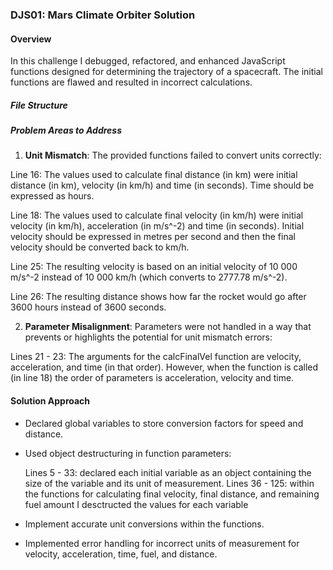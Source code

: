 ### DJS01: Mars Climate Orbiter Solution

#### Overview

In this challenge I debugged, refactored, and enhanced JavaScript functions designed for determining the trajectory of a spacecraft. The initial functions are flawed and resulted in incorrect calculations.

##### File Structure

##### Problem Areas to Address

1. **Unit Mismatch**: The provided functions failed to convert units correctly:

Line 16: The values used to calculate final distance (in km) were initial distance (in km), velocity (in km/h) and time (in seconds). Time should be expressed as hours.

Line 18: The values used to calculate final velocity (in km/h) were initial velocity (in km/h), acceleration (in m/s^-2) and time (in seconds). Initial velocity should be expressed in metres per second and then the final velocity should be converted back to km/h.

Line 25: The resulting velocity is based on an initial velocity of 10 000 m/s^-2 instead of 10 000 km/h (which converts to 2777.78 m/s^-2).

Line 26: The resulting distance shows how far the rocket would go after 3600 hours instead of 3600 seconds.

2. **Parameter Misalignment**: Parameters were not handled in a way that prevents or highlights the potential for unit mismatch errors:

Lines 21 - 23: The arguments for the calcFinalVel function are velocity, acceleration, and time (in that order). However, when the function is called (in line 18) the order of parameters is acceleration, velocity and time.

#### Solution Approach

- Declared global variables to store conversion factors for speed and distance.

- Used object destructuring in function parameters:

  Lines 5 - 33: declared each initial variable as an object containing the size of the variable and its unit of measurement.
  Lines 36 - 125: within the functions for calculating final velocity, final distance, and remaining fuel amount I desctructed the values for each variable

- Implement accurate unit conversions within the functions.

- Implemented error handling for incorrect units of measurement for velocity, acceleration, time, fuel, and distance.
